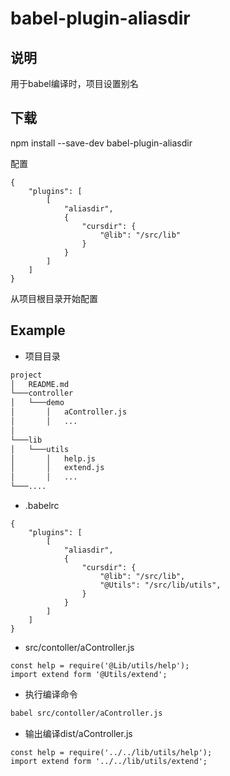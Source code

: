 # babel-plugin-aliasdir

## 说明

用于babel编译时，项目设置别名

## 下载

npm install --save-dev babel-plugin-aliasdir

配置

```bash{.line-numbers}
{
    "plugins": [
        [
            "aliasdir",
            {
                "cursdir": {
                    "@lib": "/src/lib"
                }
            }
        ]
    ]
}
```

从项目根目录开始配置

## Example

* 项目目录

```bash
project
│   README.md
└───controller
│   └───demo
│       │   aController.js
│       │   ...
│
└───lib
│   └───utils
│       │   help.js
│       │   extend.js
│       │   ...
└───....
```

* .babelrc

```bash{.line-numbers}
{
    "plugins": [
        [
            "aliasdir",
            {
                "cursdir": {
                    "@lib": "/src/lib",
                    "@Utils": "/src/lib/utils",
                }
            }
        ]
    ]
}
```

* src/contoller/aController.js

```bash{.line-numbers}
const help = require('@Lib/utils/help');
import extend form '@Utils/extend';
```

* 执行编译命令

```bash
babel src/contoller/aController.js
```

* 输出编译dist/aController.js

```bash{.line-numbers}
const help = require('../../lib/utils/help');
import extend form '../../lib/utils/extend';
```